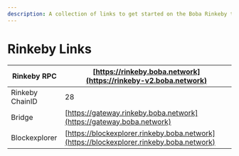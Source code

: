 ```yaml
---
description: A collection of links to get started on the Boba Rinkeby testnet
---
```


# Rinkeby Links

| Rinkeby RPC     | [https://rinkeby.boba.network](https://rinkeby-v2.boba.network)                          |
| --------------- | ---------------------------------------------------------------------------------------- |
| Rinkeby ChainID | 28                                                                                       |
| Bridge          | [https://gateway.rinkeby.boba.network](https://gateway.boba.network)                     |
| Blockexplorer   | [https://blockexplorer.rinkeby.boba.network](https://blockexplorer.rinkeby.boba.network) |
